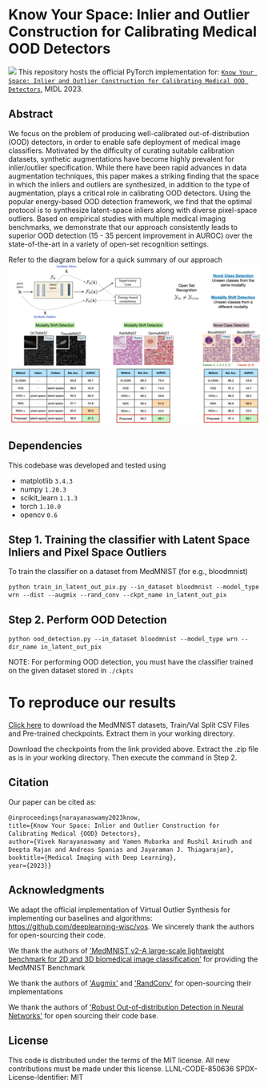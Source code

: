 # Know Your Space: Inlier and Outlier Construction for Calibrating Medical OOD Detectors

![](https://img.shields.io/badge/pytorch-green)
This repository hosts the official PyTorch implementation for: [`Know Your Space: Inlier and Outlier Construction for Calibrating Medical OOD Detectors`](https://openreview.net/forum?id=RU7fr0-M8N), MIDL 2023.

## Abstract
>
We focus on the problem of producing well-calibrated out-of-distribution (OOD) detectors, in order to enable safe deployment of medical image classifiers. Motivated by the difficulty of curating suitable calibration datasets, synthetic augmentations have become highly prevalent for inlier/outlier specification. While there have been rapid advances in data augmentation techniques, this paper makes a striking finding that the space in which the inliers and outliers are synthesized, in addition to the type of augmentation, plays a critical role in calibrating OOD detectors. Using the popular energy-based OOD detection framework, we find that the optimal protocol is to synthesize latent-space inliers along with diverse pixel-space outliers. Based on empirical studies with multiple medical imaging benchmarks, we demonstrate that our approach consistently leads to superior OOD detection (15 - 35 percent improvement in AUROC) over the state-of-the-art in a variety of open-set recognition settings.


Refer to the diagram below for a quick summary of our approach
![Functional Diagram](teaser.PNG)

## Dependencies
This codebase was developed and tested using

+ matplotlib `3.4.3`
+ numpy `1.20.3`
+ scikit_learn `1.1.3`
+ torch `1.10.0`
+ opencv `0.6`


## Step 1. Training the classifier with Latent Space Inliers and Pixel Space Outliers  
To train the classifier on a dataset from MedMNIST (for e.g., bloodmnist)

```
python train_in_latent_out_pix.py --in_dataset bloodmnist --model_type wrn --dist --augmix --rand_conv --ckpt_name in_latent_out_pix
```

## Step 2. Perform OOD Detection

```
python ood_detection.py --in_dataset bloodmnist --model_type wrn --dir_name in_latent_out_pix
```

NOTE: For performing OOD detection, you must have the classifier trained on the given dataset stored in `./ckpts`

# To reproduce our results
[Click here](https://arizonastateu-my.sharepoint.com/:u:/g/personal/vnaray29_sundevils_asu_edu/ESSQ986FmfdPlBNtnYLVD9AB6cAZFjWVUeuD0kW28ltslQ?e=e2vj3A) to download the MedMNIST datasets, Train/Val Split CSV Files and Pre-trained checkpoints. Extract them in your working directory.

Download the checkpoints from the link provided above. Extract the .zip file as is in your working directory. Then execute the command in Step 2.


## Citation

Our paper can be cited as:

```
@inproceedings{narayanaswamy2023know,
title={Know Your Space: Inlier and Outlier Construction for Calibrating Medical {OOD} Detectors},
author={Vivek Narayanaswamy and Yamen Mubarka and Rushil Anirudh and Deepta Rajan and Andreas Spanias and Jayaraman J. Thiagarajan},
booktitle={Medical Imaging with Deep Learning},
year={2023}}
```

## Acknowledgments

We adapt the official implementation of Virtual Outlier Synthesis for implementing our baselines and algorithms: https://github.com/deeplearning-wisc/vos. We sincerely thank the authors for open-sourcing their code.

We thank the authors of ['MedMNIST v2-A large-scale lightweight benchmark for 2D and 3D biomedical image classification'](https://medmnist.com/) for providing the MedMNIST Benchmark

We thank the authors of ['Augmix'](https://github.com/google-research/augmix) and ['RandConv'](https://github.com/wildphoton/RandConv) for open-sourcing their implementations

We thank the authors of ['Robust Out-of-distribution Detection in Neural Networks'](https://github.com/jfc43/robust-ood-detection) for open sourcing their code base.

## License
This code is distributed under the terms of the MIT license. All new contributions must be made under this license. LLNL-CODE-850636 SPDX-License-Identifier: MIT
